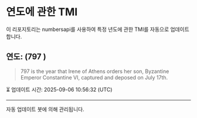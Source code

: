 
# 연도에 관한 TMI

이 리포지토리는 numbersapi를 사용하여 특정 년도에 관한 TMI를 자동으로 업데이트합니다.

## 연도: (797 )
> 797 is the year that Irene of Athens orders her son, Byzantine Emperor Constantine VI, captured and deposed on July 17th.

⏳ 업데이트 시간: 2025-09-06 10:56:32 (UTC)

---
자동 업데이트 봇에 의해 관리됩니다.
